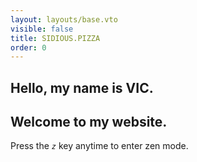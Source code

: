 ```yaml
---
layout: layouts/base.vto
visible: false
title: SIDIOUS.PIZZA
order: 0
---
```


<style>
    picture {
        mix-blend-mode: difference;
    }
</style>

<script>
addEventListener("DOMContentLoaded", () => {
  const isMobile = /iPhone|iPad|iPod|Android/i.test(navigator.userAgent);
  if(isMobile) document.getElementById("zen-mode-tip").style.display = 'none'
  if(isMobile) document.getElementById("sitemap-tip").style.display = 'block'
})
</script>

<h2>Hello, my name is VIC.</h2>
<h2>Welcome to my website.</h2>

<picture class="no-border">
    <!--<img width=400 src="assets/images/vic.gif">-->
</picture>

<span id="zen-mode-tip">Press the <em>`z`</em> key anytime to enter zen mode.</span>
<span style="display:none" id="sitemap-tip">You can explore by going to the <a href="/sitemap">sitemap.</a></span>

